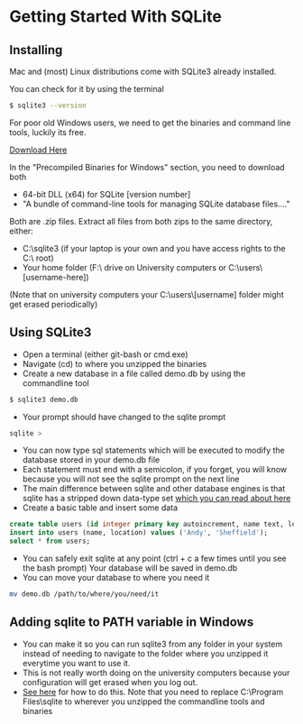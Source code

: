 # Getting Started With SQLite

## Installing

Mac and (most) Linux distributions come with SQLite3 already installed.

You can check for it by using the terminal

```bash
$ sqlite3 --version
```

For poor old Windows users, we need to get the binaries and command line tools, luckily its free.

[Download Here](https://www.sqlite.org/download.html)

In the "Precompiled Binaries for Windows" section, you need to download both

- 64-bit DLL (x64) for SQLite [version number]
- "A bundle of command-line tools for managing SQLite database files...."

Both are .zip files. Extract all files from both zips to the same directory, either:

- C:\sqlite3 (if your laptop is your own and you have access rights to the C:\ root)
- Your home folder (F:\ drive on University computers or C:\users\\[username-here])

(Note that on university computers your C:\users\\[username] folder might get erased periodically)

## Using SQLite3

- Open a terminal (either git-bash or cmd.exe)
- Navigate (cd) to where you unzipped the binaries
- Create a new database in a file called demo.db by using the commandline tool

```bash
$ sqlite3 demo.db
```

- Your prompt should have changed to the sqlite prompt

```bash
sqlite >
```

- You can now type sql statements which will be executed to modify the database stored in your demo.db file
- Each statement must end with a semicolon, if you forget, you will know because you will not see the sqlite prompt on the next line
- The main difference between sqlite and other database engines is that sqlite has a stripped down data-type set [which you can read about here](https://www.sqlite.org/datatype3.html)
- Create a basic table and insert some data

```sql
create table users (id integer primary key autoincrement, name text, location text);
insert into users (name, location) values ('Andy', 'Sheffield');
select * from users;
```

- You can safely exit sqlite at any point (ctrl + c a few times until you see the bash prompt) Your database will be saved in demo.db
- You can move your database to where you need it

```bash
mv demo.db /path/to/where/you/need/it
```

## Adding sqlite to PATH variable in Windows

- You can make it so you can run sqlite3 from any folder in your system instead of needing to navigate to the folder where you unzipped it everytime you want to use it.
- This is not really worth doing on the university computers because your configuration will get erased when you log out.
- [See here](https://dev.to/dendihandian/installing-sqlite3-in-windows-44eb#:~:text=Hit%20Windows%20key%20and%20find,Files%5Csqlite%20to%20the%20path.) for how to do this. Note that you need to replace C:\Program Files\sqlite to wherever you unzipped the commandline tools and binaries
